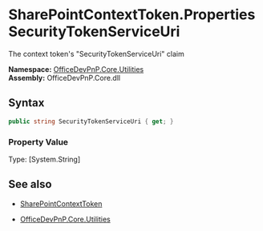 # SharePointContextToken.Properties SecurityTokenServiceUri
The context token's "SecurityTokenServiceUri" claim  

**Namespace:** [OfficeDevPnP.Core.Utilities](OfficeDevPnP.Core.Utilities.md)  
**Assembly:** OfficeDevPnP.Core.dll  
## Syntax
```C#
public string SecurityTokenServiceUri { get; }
```

### Property Value
Type: [System.String] 

## See also
- [SharePointContextToken](SharePointContextToken.md) 

- [OfficeDevPnP.Core.Utilities](OfficeDevPnP.Core.Utilities.md)
